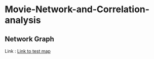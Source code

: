 # Movie-Network-and-Correlation-analysis

## Network Graph

Link : [Link to test map](https://rachacjh.github.io/Movie-Network-and-Correlation-analysis/test_graph.html)
